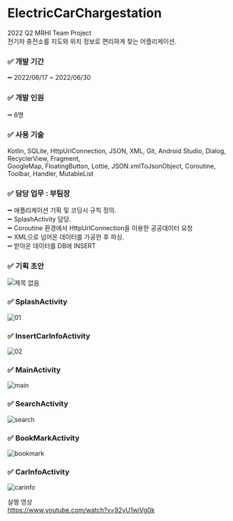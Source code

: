 # ElectricCarChargestation
2022 Q2 MRHI Team Project<br>
전기차 충전소를 지도와 위치 정보로 편리하게 찾는 어플리케이션.<br>

### ✅ 개발 기간<br>
➖ 2022/06/17  ~ 2022/06/30<br>

### ✅ 개발 인원<br>
➖ 6명<br>

### ✅ 사용 기술<br>
Kotlin, SQLite, HttpUrlConnection, JSON, XML, Git, Android Studio, Dialog, RecyclerView, Fragment, <br>
GoogleMap, FloatingButton,  Lottie, JSON.xmlToJsonObject, Coroutine, Toolbar, Handler, MutableList<br>

### ✅ 담당 업무 : 부팀장<br>
➖ 애플리케이션 기획 및 코딩시 규칙 정의.<br>
➖ SplashActivity 담당.<br>
➖ Coroutine 환경에서 HttpUrlConnection을 이용한 공공데이터 요청<br>
➖ XML으로 넘어온 데이터를 가공한 후 파싱.<br>
➖ 받아온 데이터를 DB에 INSERT<br>

### ✅ 기획 초안<br>
![제목 없음](https://user-images.githubusercontent.com/100817401/177486295-a9a4b047-dac6-454a-8984-a8034c2c6e60.png)
<br>

### ✅ SplashActivity<br>
![01](https://user-images.githubusercontent.com/100817401/177486523-c7cec606-f89e-4bff-ad35-ab38a55fe083.png)
<br>

### ✅ InsertCarInfoActivity<br>
![02](https://user-images.githubusercontent.com/100817401/177486722-432f16f0-238d-4bbf-a370-97e623dc4386.png)
<br>

### ✅ MainActivity<br>
![main](https://user-images.githubusercontent.com/100817401/177486922-34631c40-77c1-4ed0-b22b-8dbeb67f06f7.png)
<br>

### ✅ SearchActivity<br>
![search](https://user-images.githubusercontent.com/100817401/177487188-99c83dd8-b980-47a4-92b8-8cdd2adadce5.png)
<br>

### ✅ BookMarkActivity<br>
![bookmark](https://user-images.githubusercontent.com/100817401/177487333-4e191a5c-381f-4514-80e7-e6b4e9b1f8f8.png)
<br>


### ✅ CarInfoActivity<br>
![carinfo](https://user-images.githubusercontent.com/100817401/177487511-9295bf4c-a4f1-4520-9884-092b8d219bf0.png)
<br>


실행 영상<br>
https://www.youtube.com/watch?v=92yU1wiVg0k



